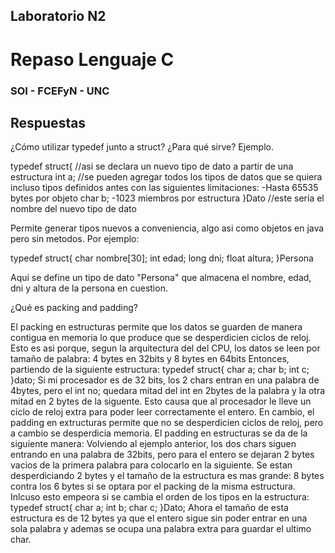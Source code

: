 ## Laboratorio N2
# Repaso Lenguaje C
### SOI - FCEFyN - UNC


## Respuestas
¿Cómo utilizar typedef junto a struct? ¿Para qué sirve? Ejemplo.

typedef struct{     //asi se declara un nuevo tipo de dato a partir de una estructura
    int a;          //se pueden agregar todos los tipos de datos que se quiera incluso tipos definidos antes con las siguientes limitaciones: -Hasta 65535 bytes por objeto
    char b;                                                                                                                                   -1023 miembros por estructura
}Dato               //este seria el nombre del nuevo tipo de dato

Permite generar tipos nuevos a conveniencia, algo asi como objetos en java pero sin metodos.
Por ejemplo:

typedef struct{
    char nombre[30];
    int edad;
    long dni;
    float altura;
}Persona   

Aqui se define un tipo de dato "Persona" que almacena el nombre, edad, dni y altura de la persona en cuestion.

¿Qué es packing and padding?

El packing en estructuras permite que los datos se guarden de manera contigua en memoria lo que produce que se desperdicien ciclos de reloj.
Esto es asi porque, segun la arquitectura del del CPU, los datos se leen por tamaño de palabra: 4 bytes en 32bits y 8 bytes en 64bits
Entonces, partiendo de la siguiente estructura:
typedef struct{
    char a;
    char b;
    int c;
}dato;
Si mi procesador es de 32 bits, los 2 chars entran en una palabra de 4bytes, pero el int no; quedara mitad del int en 2bytes de la palabra y la otra mitad en 2 bytes de la siguente.
Esto causa que al procesador le lleve un ciclo de reloj extra para poder leer correctamente el entero.
En cambio, el padding en extructuras permite que no se desperdicien ciclos de reloj, pero a cambio se desperdicia memoria.
El padding en estructuras se da de la siguiente manera:
Volviendo al ejemplo anterior, los dos chars siguen entrando en una palabra de 32bits, pero para el entero se dejaran 2 bytes vacios de la primera palabra para colocarlo en la siguiente.
Se estan desperdiciando 2 bytes y el tamaño de la estructura es mas grande: 8 bytes contra los 6 bytes si se optara por el packing de la misma estructura.
Inlcuso esto empeora si se cambia el orden de los tipos en la estructura:
typedef struct{
    char a;
    int b;
    char c;
}Dato;
Ahora el tamaño de esta estructura es de 12 bytes ya que el entero sigue sin poder entrar en una sola palabra y ademas se ocupa una palabra extra para guardar el ultimo char.
